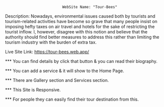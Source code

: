 					          WebSite Name: "Tour-Bees"
					
Description: Nowadays, environmental issues caused both by tourists and tourism-related activities have become so grave that many people insist on imposing hefty taxes on air travel and hotels for the sake of restricting the tourist inflow. I, however, disagree with this notion and believe that the authority should find better measures to address this rather than limiting the tourism industry with the burden of extra tax.

Live Site Link: https://tour-bees.web.app/

*** You can find details by click that button & you can read their biography.

*** You can add a service & it will show to the Home Page.

*** There are Gallery section and Services section.

*** This Site is Responsive.

*** For people they can easily find their tour destination from this. 

					